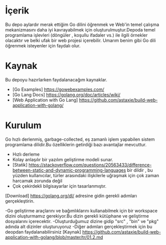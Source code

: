 # İçerik

Bu depo aylardır merak ettiğim Go dilini öğrenmek ve Web'in temel çalışma mekanizmasını daha iyi kavrayabilmek için oluşturulmuştur.Depoda temel programlama işlevleri (döngüler , koşullu ifadaler vs.) ile ilgili örnekler olacaktır ve belki ufak bir web projesi içerebilir. Umarım benim gibi Go dili öğrenmek isteyenler için faydalı olur.

# Kaynak

Bu depoyu hazırlarken faydalanacağım kaynaklar.
- [Go Examples] https://gowebexamples.com/
- [Go Lang Docs] https://golang.org/doc/articles/wiki/
- [Web Application with Go Lang] https://github.com/astaxie/build-web-application-with-golang/

# Kurulum

Go hızlı derlenmiş, garbage-collected, eş zamanlı işlem yapabilen  sistem programlama dilidir.Bu özelliklerin getirdiği bazı avantajlar mevcuttur.

- Hızlı derleme
- Kolay anlaşılır bir yazılım geliştirme modeli sunar.
- [Statik] https://stackoverflow.com/questions/20563433/difference-between-static-and-dynamic-programming-languages bir dildir , bu yüzden kullanıcılar, türler arasındaki ilişkilerle uğraşmak için çok zaman harcamak zorunda değil
- Çok çekirdekli bilgisayarlar için tasarlanmıştır.

[Download] https://golang.org/dl/ adresine gidin gerekli adımları gerçekleştirin.

-Go geliştirme araçlarını ve bağımlıklarını kullanabilmek için bir workspace dizini oluşturmamız gerekiyor.Bu dizin gerekli kütüphane ve geliştirme dosyalarını içerecektir.
-Oluşturduğumuz dizine gidip "src" , "bin" ve "pkg" adında alt dizinler oluşturuyoruz
-Diğer adımları gerçekleştirmek için bu deopdan faydalanabilirsiniz [Kaynak] https://github.com/astaxie/build-web-application-with-golang/blob/master/tr/01.2.md


